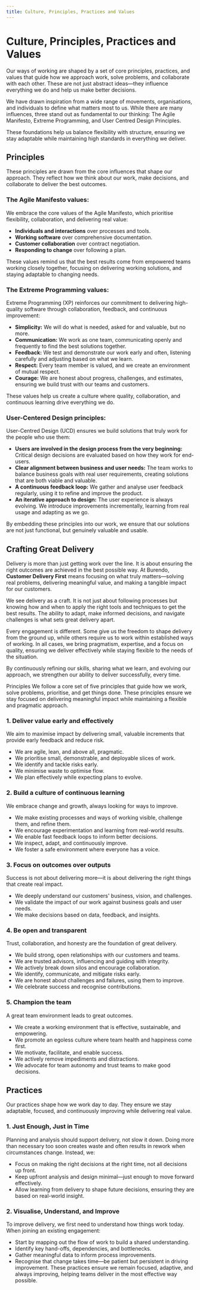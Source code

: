 ```yaml
---
title: Culture, Principles, Practices and Values
---
```

# Culture, Principles, Practices and Values

Our ways of working are shaped by a set of core principles, practices, and values that guide how we approach work, solve problems, and collaborate with each other. These are not just abstract ideas—they influence everything we do and help us make better decisions.

We have drawn inspiration from a wide range of movements, organisations, and individuals to define what matters most to us. While there are many influences, three stand out as fundamental to our thinking: The Agile Manifesto, Extreme Programming, and User Centred Design Principles.

These foundations help us balance flexibility with structure, ensuring we stay adaptable while maintaining high standards in everything we deliver.

## Principles 
These principles are drawn from the core influences that shape our approach. They reflect how we think about our work, make decisions, and collaborate to deliver the best outcomes.
### The Agile Manifesto values:
We embrace the core values of the Agile Manifesto, which prioritise flexibility, collaboration, and delivering real value:

* **Individuals and interactions** over processes and tools.
* **Working software** over comprehensive documentation.
* **Customer collaboration** over contract negotiation.
* **Responding to change** over following a plan.
  
These values remind us that the best results come from empowered teams working closely together, focusing on delivering working solutions, and staying adaptable to changing needs.

### The Extreme Programming values:
Extreme Programming (XP) reinforces our commitment to delivering high-quality software through collaboration, feedback, and continuous improvement:

* **Simplicity:** We will do what is needed, asked for and valuable, but no more.
* **Communication:**  We work as one team, communicating openly and frequently to find the best solutions together.
* **Feedback:**  We test and demonstrate our work early and often, listening carefully and adjusting based on what we learn.
* **Respect:** Every team member is valued, and we create an environment of mutual respect.
* **Courage:** We are honest about progress, challenges, and estimates, ensuring we build trust with our teams and customers.
  
These values help us create a culture where quality, collaboration, and continuous learning drive everything we do.

### User-Centered Design principles:
User-Centred Design (UCD) ensures we build solutions that truly work for the people who use them:
* **Users are involved in the design process from the very beginning:** Critical design decisions are evaluated based on how they work for end-users.
* **Clear alignment between business and user needs:** The team works to balance business goals with real user requirements, creating solutions that are both viable and valuable.
* **A continuous feedback loop:** We gather and analyse user feedback regularly, using it to refine and improve the product.
* **An iterative approach to design:** The user experience is always evolving. We introduce improvements incrementally, learning from real usage and adapting as we go.

By embedding these principles into our work, we ensure that our solutions are not just functional, but genuinely valuable and usable.

## Crafting Great Delivery
Delivery is more than just getting work over the line. It is about ensuring the right outcomes are achieved in the best possible way. At Burendo, **Customer Delivery First** means focusing on what truly matters—solving real problems, delivering meaningful value, and making a tangible impact for our customers.

We see delivery as a craft. It is not just about following processes but knowing how and when to apply the right tools and techniques to get the best results. The ability to adapt, make informed decisions, and navigate challenges is what sets great delivery apart.

Every engagement is different. Some give us the freedom to shape delivery from the ground up, while others require us to work within established ways of working. In all cases, we bring pragmatism, expertise, and a focus on quality, ensuring we deliver effectively while staying flexible to the needs of the situation.

By continuously refining our skills, sharing what we learn, and evolving our approach, we strengthen our ability to deliver successfully, every time.

Principles
We follow a core set of five principles that guide how we work, solve problems, prioritise, and get things done. These principles ensure we stay focused on delivering meaningful impact while maintaining a flexible and pragmatic approach.

### 1. Deliver value early and effectively
We aim to maximise impact by delivering small, valuable increments that provide early feedback and reduce risk.

* We are agile, lean, and above all, pragmatic.
* We prioritise small, demonstrable, and deployable slices of work.
* We identify and tackle risks early.
* We minimise waste to optimise flow.
* We plan effectively while expecting plans to evolve.

### 2. Build a culture of continuous learning
We embrace change and growth, always looking for ways to improve.

* We make existing processes and ways of working visible, challenge them, and refine them.
* We encourage experimentation and learning from real-world results.
* We enable fast feedback loops to inform better decisions.
* We inspect, adapt, and continuously improve.
* We foster a safe environment where everyone has a voice.

### 3. Focus on outcomes over outputs
Success is not about delivering more—it is about delivering the right things that create real impact.

* We deeply understand our customers' business, vision, and challenges.
* We validate the impact of our work against business goals and user needs.
* We make decisions based on data, feedback, and insights.

### 4. Be open and transparent
Trust, collaboration, and honesty are the foundation of great delivery.

* We build strong, open relationships with our customers and teams.
* We are trusted advisors, influencing and guiding with integrity.
* We actively break down silos and encourage collaboration.
* We identify, communicate, and mitigate risks early.
* We are honest about challenges and failures, using them to improve.
* We celebrate success and recognise contributions.

### 5. Champion the team
A great team environment leads to great outcomes.

* We create a working environment that is effective, sustainable, and empowering.
* We promote an egoless culture where team health and happiness come first.
* We motivate, facilitate, and enable success.
* We actively remove impediments and distractions.
* We advocate for team autonomy and trust teams to make good decisions.

## Practices
Our practices shape how we work day to day. They ensure we stay adaptable, focused, and continuously improving while delivering real value.

### 1. Just Enough, Just in Time
Planning and analysis should support delivery, not slow it down. Doing more than necessary too soon creates waste and often results in rework when circumstances change. Instead, we:

* Focus on making the right decisions at the right time, not all decisions up front.
* Keep upfront analysis and design minimal—just enough to move forward effectively.
* Allow learning from delivery to shape future decisions, ensuring they are based on real-world insight.
### 2. Visualise, Understand, and Improve
To improve delivery, we first need to understand how things work today. When joining an existing engagement:

* Start by mapping out the flow of work to build a shared understanding.
* Identify key hand-offs, dependencies, and bottlenecks.
* Gather meaningful data to inform process improvements.
* Recognise that change takes time—be patient but persistent in driving improvement.
These practices ensure we remain focused, adaptive, and always improving, helping teams deliver in the most effective way possible.
